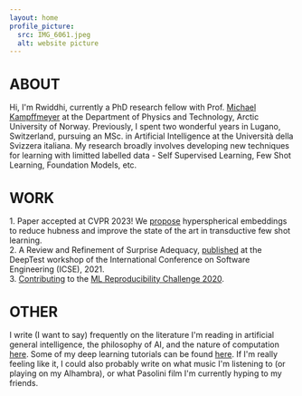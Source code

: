 ```yaml
---
layout: home
profile_picture:
  src: IMG_6061.jpeg
  alt: website picture
---
```


<h1 style="font-size:25px;">ABOUT</h1>
<p>
Hi, I'm Rwiddhi, currently a PhD research fellow with Prof. <a href="https://sites.google.com/view/michaelkampffmeyer"> Michael Kampffmeyer</a> at the Department of Physics and Technology, Arctic University of Norway. Previously, I spent two wonderful years in Lugano, Switzerland, pursuing an MSc. in Artificial Intelligence at the Università della Svizzera italiana. My research broadly involves developing new techniques for learning with limitted labelled data - Self Supervised Learning, Few Shot Learning, Foundation Models, etc. 
</p>

<h1 style="font-size:25px;">WORK</h1>
<p>
1. Paper accepted at CVPR 2023! We <a href="https://arxiv.org/pdf/2303.09352"> propose</a> hyperspherical embeddings to reduce hubness and improve the state of the art in transductive few shot learning. 
<br>
2. A Review and Refinement of Surprise Adequacy, <a href="https://conf.researchr.org/home/deeptest-2021#event-overview">published</a> at the DeepTest workshop of the International Conference on Software Engineering (ICSE), 2021. 
<br>
3. <a href="https://arxiv.org/abs/2105.06724">Contributing</a> to the <a href="https://paperswithcode.com/rc2020">ML Reproducibility Challenge 2020</a>.
</p>

<h1 style="font-size:25px;">OTHER</h1>
<p>
I write (I want to say) frequently on the literature I'm reading in artificial general intelligence, the philosophy of AI, and the nature of computation <a href = "https://rwchakra.substack.com/?utm_source=discover_search">here</a>. Some of my deep learning tutorials can be found <a href = "https://medium.com/me/stories/public">here</a>. If I'm really feeling like it, I could also probably write on what music I'm listening to (or playing on my Alhambra), or what Pasolini film I'm currently hyping to my friends.
</p>

